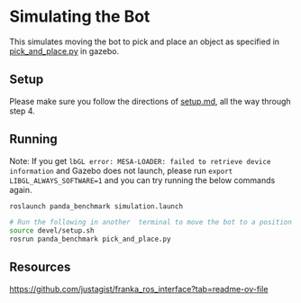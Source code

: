 # Simulating the Bot

This simulates moving the bot to pick and place an object as specified in [pick_and_place.py](src/panda_benchmark/scripts/pick_and_place.py) in gazebo.


## Setup

Please make sure you follow the directions of [setup.md](/doc/setup.md), all the way through step 4.


## Running
Note: If you get `lbGL error: MESA-LOADER: failed to retrieve device information` and Gazebo does not launch, please run `export LIBGL_ALWAYS_SOFTWARE=1` and you can try running the below commands again.
```bash
roslaunch panda_benchmark simulation.launch 

# Run the following in another  terminal to move the bot to a position
source devel/setup.sh
rosrun panda_benchmark pick_and_place.py 

```


## Resources
https://github.com/justagist/franka_ros_interface?tab=readme-ov-file

